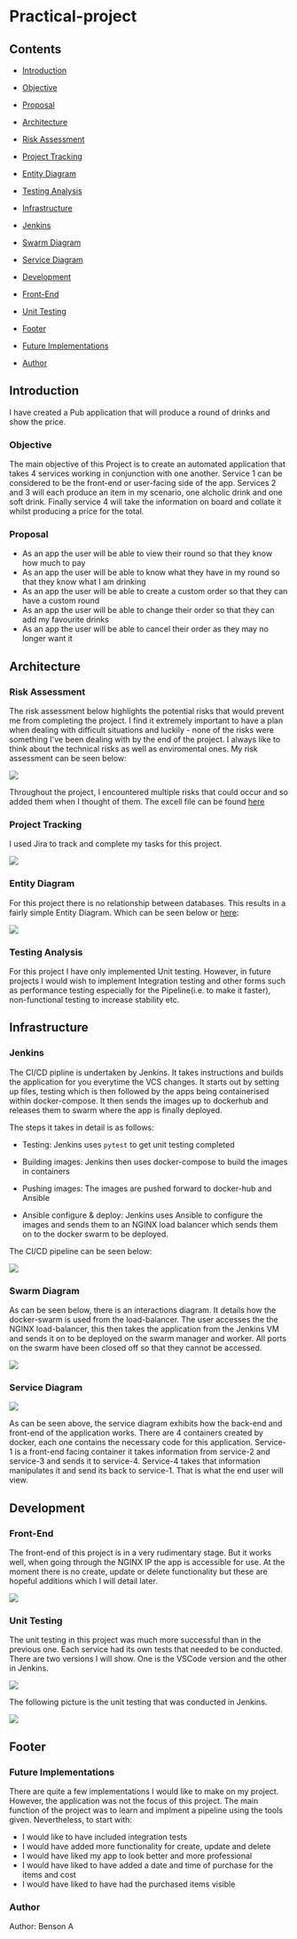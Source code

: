 # Practical-project


## Contents 

- [Introduction](#Introduction)

- [Objective](#Objective)

- [Proposal](#Proposal)

- [Architecture](#Architecture)

- [Risk Assessment](#Risk-Assessment)

- [Project Tracking](#Project-Tracking)

- [Entity Diagram](#Entity-Diagram)

- [Testing Analysis](#Testing-Analysis)

- [Infrastructure](#Infrastructure)

- [Jenkins](#Jenkins)

- [Swarm Diagram](#Swarm-Diagram)

- [Service Diagram](#Service-Diagram)

- [Development](#Development)

- [Front-End](#Front-End)

- [Unit Testing](#Unit-Testing)

- [Footer](#Footer)

- [Future Implementations](#Future-Implementations)

- [Author](#Author)


## Introduction 
 I have created a Pub application that will produce a round of drinks and show the price.  

### Objective 

The main objective of this Project is to create an automated application that takes 4 services working in conjunction with one another. Service 1 can be considered to be the front-end or user-facing side of the app. Services 2 and 3 will each produce an item in my scenario, one alcholic drink and one soft drink. Finally service 4 will take the information on board and collate it whilst producing a price for the total. 


### Proposal 



- As an app the user will be able to view their round so that they know how much to pay
- As an app the user will be able to know what they  have in my round so that they  know what I am drinking  
- As an app the user will be able to create a custom order so that they can have a custom round 
- As an app the  user will be able to change their order so that they can add my favourite drinks 
- As an app the  user will be able to cancel their  order as they  may no longer want it

## Architecture 

### Risk Assessment 

The risk assessment below highlights the potential risks that would prevent me from completing the project. I find it extremely important to have a plan when dealing with difficult situations and luckily - none of the risks were something I've been dealing with by the end of the project. I always like to think about the technical risks as well as enviromental ones.
My risk assessment can be seen below:

<img src="https://github.com/benson700/DevOps-Core-Practical-Project/blob/main/Resources/Risk-Assesment.png"/>

Throughout the project, I encountered multiple risks that could occur and so added them when I thought of them. The excell file can be found [here](https://github.com/CBhavra/Practical-project/blob/main/Resources/Risk%20Assessment.xlsx)


### Project Tracking 

I used Jira to track and complete my tasks for this project.

<img src="https://github.com/benson700/DevOps-Core-Practical-Project/blob/main/Resources/jiraboard.png"/>


### Entity Diagram 

For this project there is no relationship between databases. This results in a fairly simple Entity Diagram. Which can be seen below or [here](https://github.com/benson700/DevOps-Core-Practical-Project/blob/main/Resources/EDv1.drawio):

<img src="https://github.com/benson700/DevOps-Core-Practical-Project/blob/main/Resources/Entity%20Diagram.jpg"/>


### Testing Analysis 

For this project I have only implemented Unit testing. However, in future projects I would wish to implement Integration testing and other forms such as performance testing especially for the Pipeline(i.e. to make it faster), non-functional testing to increase stability etc. 


## Infrastructure

### Jenkins 

The CI/CD pipline is undertaken by Jenkins. It takes instructions and builds the application for you everytime the VCS changes. It starts out by setting up files, testing which is then followed by the apps being containerised within docker-compose. It then sends the images up to dockerhub and releases them to swarm where the app is finally deployed.

The steps it takes in detail is as follows: 

- Testing: Jenkins uses `pytest` to get unit testing completed 

- Building images: Jenkins then uses docker-compose to build the images in containers 

- Pushing images: The images are pushed forward to docker-hub and Ansible

- Ansible configure & deploy: Jenkins uses Ansible to configure the images and sends them to an NGINX load balancer which sends them on to the docker swarm to be deployed.

The CI/CD pipeline can be seen below: 

<img src="https://github.com/benson700/DevOps-Core-Practical-Project/blob/main/Resources/CI%20Pipeline.jpg"/>

### Swarm Diagram 

As can be seen below, there is an interactions diagram. It details how the docker-swarm is used from the load-balancer. The user accesses the the NGINX load-balancer, this then takes the application from the Jenkins VM and sends it on to be deployed on the swarm manager and worker. All ports on the swarm have been closed off so that they cannot be accessed. 

<img src="https://github.com/benson700/DevOps-Core-Practical-Project/blob/main/Resources/Swarm%20Diagram.jpg"/>

### Service Diagram 

<img src="https://github.com/benson700/DevOps-Core-Practical-Project/blob/main/Resources/Service%20Diagram.jpg"/> 

As can be seen above, the service diagram exhibits how the back-end and front-end of the application works. There are 4 containers created by docker, each one contains the necessary code for this application. Service-1 is a front-end facing container it takes information from service-2 and service-3 and sends it to service-4. Service-4 takes that information manipulates it and send its back to service-1. That is what the end user will view.

## Development 

### Front-End 

The front-end of this project is in a very rudimentary stage. But it works well, when going through the NGINX IP the app is accessible for use. At the moment there is no create, update or delete functionality but these are hopeful additions which I will detail later. 

<img src="https://benson700/DevOps-Core-Practical-Project/blob/main/Resources/Front-End.jpg"/>

### Unit Testing 

The unit testing in this project was much more successful than in the previous one. Each service had its own tests that needed to be conducted. There are two versions I will show. One is the VSCode version and the other in Jenkins. 

<img src="https://github.com/benson700/DevOps-Core-Practical-Project/blob/main/Resources/VS%20Code%20Test%20Coverage.jpg"/>

The following picture is the unit testing that was conducted in Jenkins. 

<img src="https://github.com/benson700/DevOps-Core-Practical-Project/blob/main/Resources/Jenkins-Testing.jpg"/>


## Footer 

### Future Implementations 

There are quite a few implementations I would like to make on my project. However, the application was not the focus of this project. The main function of the project was to learn and implment a pipeline using the tools given. Nevertheless, to start with: 

- I would like to have included integration tests
- I would have added more functionality for create, update and delete 
- I would have liked my app to look better and more professional 
- I would have liked to have added a date and time of purchase for the items and cost 
- I would have liked to have had the purchased items visible

### Author 

Author: Benson A



